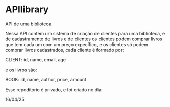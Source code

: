 # APIlibrary
API de uma biblioteca.

Nessa API contem um sistema de criação 
de clientes para uma biblioteca, e de cadastramento de livros e de clientes
os clientes podem comprar livros que tem cada um com um preço expecífico, e
os clientes só podem comprar livros cadastrados, cada cliente é formado por:

CLIENT: 
  id,
  name,
  email,
  age

e os livros são:

BOOK:
  id,
  name,
  author,
  price,
  amount

Esse repoditório é privado, e foi criado no dia:

16/04/25
